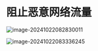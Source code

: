 # **阻止恶意网络流量**

![image-20241022082830011](./img/image-20241022082830011.png)

![image-20241022083336245](./img/image-20241022083336245.png)